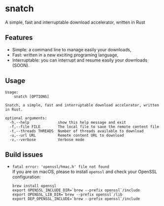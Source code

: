 # snatch
A simple, fast and interruptable download accelerator, written in Rust

## Features

* Simple: a command line to manage easily your downloads,
* Fast: written in a new exciting programing language,
* Interruptable: you can interrupt and resume easily your downloads (SOON).

## Usage

```
Usage:
    snatch [OPTIONS]

Snatch, a simple, fast and interruptable download accelerator, written in Rust.

optional arguments:
  -h,--help             show this help message and exit
  -f,--file FILE        The local file to save the remote content file
  -t,--threads THREADS  Number of threads available to download
  -u,--url URL          Remote content URL to download
  -v,--verbose          Verbose mode
```

## Build issues

* `fatal error: 'openssl/hmac.h' file not found`  
If you are on macOS, please to install `openssl` and check your OpenSSL configuration:  

      brew install openssl
      export OPENSSL_INCLUDE_DIR=`brew --prefix openssl`/include
      export OPENSSL_LIB_DIR=`brew --prefix openssl`/lib
      export DEP_OPENSSL_INCLUDE=`brew --prefix openssl`/include
